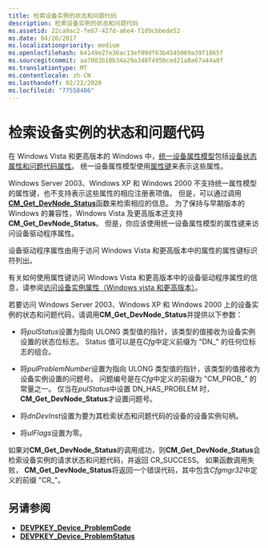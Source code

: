 ```yaml
---
title: 检索设备实例的状态和问题代码
description: 检索设备实例的状态和问题代码
ms.assetid: 22ca9ac2-fe67-427d-a6e4-f1d9cbbede52
ms.date: 04/20/2017
ms.localizationpriority: medium
ms.openlocfilehash: 64149e27e36ac13ef09df63b4545069a39f1865f
ms.sourcegitcommit: aa7083b10b34a29a348f4950ced21a8a67a44a0f
ms.translationtype: MT
ms.contentlocale: zh-CN
ms.lasthandoff: 02/22/2020
ms.locfileid: "77558406"
---
```

# <a name="retrieving-the-status-and-problem-code-for-a-device-instance"></a>检索设备实例的状态和问题代码


在 Windows Vista 和更高版本的 Windows 中，[统一设备属性模型](unified-device-property-model--windows-vista-and-later-.md)包括[设备状态属性和问题代码属性](https://docs.microsoft.com/previous-versions/ff542254(v=vs.85))。 统一设备属性模型使用[属性键](property-keys.md)来表示这些属性。

Windows Server 2003、Windows XP 和 Windows 2000 不支持统一属性模型的属性键，也不支持表示这些属性的相应注册表项值。 但是，可以通过调用[**CM_Get_DevNode_Status**](https://docs.microsoft.com/windows/desktop/api/cfgmgr32/nf-cfgmgr32-cm_get_devnode_status)函数来检索相应的信息。 为了保持与早期版本的 Windows 的兼容性，Windows Vista 及更高版本还支持**CM_Get_DevNode_Status**。 但是，你应该使用统一设备属性模型的属性键来访问设备驱动程序属性。

设备驱动程序属性由用于访问 Windows Vista 和更高版本中的属性的属性键标识符列出。

有关如何使用属性键访问 Windows Vista 和更高版本中的设备驱动程序属性的信息，请参阅[访问设备实例属性（Windows vista 和更高版本）](accessing-device-instance-properties--windows-vista-and-later-.md)。

若要访问 Windows Server 2003、Windows XP 和 Windows 2000 上的设备实例的状态和问题代码，请调用**CM_Get_DevNode_Status**并提供以下参数：

-   将*pulStatus*设置为指向 ULONG 类型值的指针，该类型的值接收为设备实例设置的状态位标志。 Status 值可以是在*Cfg*中定义前缀为 "DN_" 的任何位标志的组合。

-   将*pulProblemNumber*设置为指向 ULONG 类型值的指针，该类型的值接收为设备实例设置的问题号。 问题编号是在*Cfg*中定义的前缀为 "CM_PROB_" 的常量之一。 仅当在*pulStatus*中设置 DN_HAS_PROBLEM 时， **CM_Get_DevNode_Status**才设置问题号。

-   将*dnDevInst*设置为要为其检索状态和问题代码的设备的设备实例句柄。

-   将*ulFlags*设置为零。

如果对**CM_Get_DevNode_Status**的调用成功，则**CM_Get_DevNode_Status**会检索设备实例的请求状态和问题代码，并返回 CR_SUCCESS。 如果函数调用失败， **CM_Get_DevNode_Status**将返回一个错误代码，其中包含*Cfgmgr32*中定义的前缀 "CR_"。

## <a name="see-also"></a>另请参阅
 
* [**DEVPKEY_Device_ProblemCode**](devpkey-device-problemcode.md)
* [**DEVPKEY_Device_ProblemStatus**](devpkey-device-problemstatus.md)

